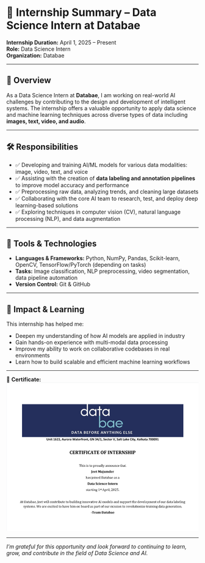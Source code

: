 # 🧠 Internship Summary – Data Science Intern at Databae

**Internship Duration:** April 1, 2025 – Present  
**Role:** Data Science Intern  
**Organization:** Databae

---

## 🌟 Overview

As a Data Science Intern at **Databae**, I am working on real-world AI challenges by contributing to the design and development of intelligent systems. The internship offers a valuable opportunity to apply data science and machine learning techniques across diverse types of data including **images, text, video, and audio**.

---

## 🛠️ Responsibilities

- ✅ Developing and training AI/ML models for various data modalities: image, video, text, and voice
- ✅ Assisting with the creation of **data labeling and annotation pipelines** to improve model accuracy and performance
- ✅ Preprocessing raw data, analyzing trends, and cleaning large datasets
- ✅ Collaborating with the core AI team to research, test, and deploy deep learning-based solutions
- ✅ Exploring techniques in computer vision (CV), natural language processing (NLP), and data augmentation

---

## 🧪 Tools & Technologies

- **Languages & Frameworks:** Python, NumPy, Pandas, Scikit-learn, OpenCV, TensorFlow/PyTorch (depending on tasks)
- **Tasks:** Image classification, NLP preprocessing, video segmentation, data pipeline automation
- **Version Control:** Git & GitHub

---

## 📌 Impact & Learning

This internship has helped me:
- Deepen my understanding of how AI models are applied in industry
- Gain hands-on experience with multi-modal data processing
- Improve my ability to work on collaborative codebases in real environments
- Learn how to build scalable and efficient machine learning workflows

---

📄 **Certificate:** ![View Certificate](./certificate-of-internship.png)

---

*I’m grateful for this opportunity and look forward to continuing to learn, grow, and contribute in the field of Data Science and AI.*

